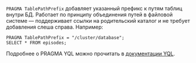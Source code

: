 `PRAGMA TablePathPrefix` добавляет указанный префикс к путям таблиц внутри БД. Работает по принципу объединения путей в файловой системе — поддерживает ссылки на родительский каталог и не требует добавления слеша справа. Например:

```yql
PRAGMA TablePathPrefix = "/cluster/database";
SELECT * FROM episodes;
```

Подробнее о PRAGMA YQL можно прочитать в [документации YQL](../../../../yql/reference/index.md).
